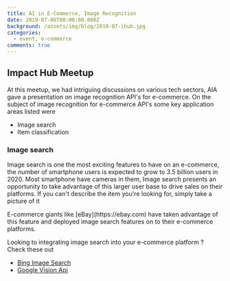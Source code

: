 ```yaml
---
title: AI in E-Commerce, Image Recognition
date: 2019-07-06T00:00:00.000Z
background: /assets/img/blog/2019-07-ihub.jpg
categories:
  - event, e-commerce
comments: true
---
```

## Impact Hub Meetup

At this meetup, we had intriguing discussions on various tech sectors, AIA gave a presentation on image recognition API's for e-commerce.
On the subject of image recognition for e-commerce API's some key application areas  listed were 

* Image search
* Item classification

### Image search
<p>Image search is one the most exciting features to have on an e-commerce, the number of smartphone users is expected to grow to 3.5 billion users in 2020. Most smartphone have cameras in them, Image search presents an opportunity to take advantage of this larger user base to drive sales on their platforms.
If you can't describe the item you're looking for, simply take a picture of it </p>
E-commerce giants like [eBay](https://ebay.com) have taken advantage of this feature and deployed image search features on to their e-commerce platforms.

Looking to integrating image search into your e-commerce platform ? Check these out
*  [Bing Image Search
](https://azure.microsoft.com/en-us/services/cognitive-services/bing-image-search-api/)
* [Google Vision Api](https://cloud.google.com/vision/docs)

